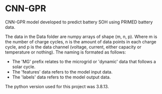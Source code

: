 # CNN-GPR

CNN-GPR model developed to predict battery SOH using PRIMED battery data.

The data in the Data folder are numpy arrays of shape (m, n, p). Where m is the number of charge cycles, n is the amount of data points in each charge cycle, and p is the data channel (voltage, current, either capacity or temperature or nothing). The naming is formated as follows:

  - The 'MG' prefix relates to the microgrid or 'dynamic' data that follows a solar cycle.
  - The 'features' data refers to the model input data.
  - The 'labels' data refers to the model output data.

The python version used for this project was 3.8.13.
